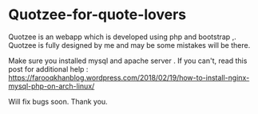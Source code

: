 # Quotzee-for-quote-lovers
Quotzee is an webapp which is developed using php and bootstrap ,. Quotzee is fully designed by me and may be some mistakes will be there. 

Make sure you installed mysql and apache server . If you can't, read this post for additional help : https://farooqkhanblog.wordpress.com/2018/02/19/how-to-install-nginx-mysql-php-on-arch-linux/




Will fix bugs soon. Thank you.
